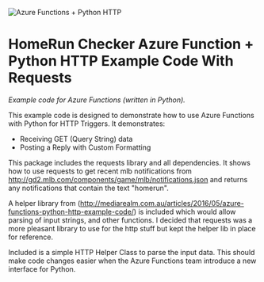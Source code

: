 ![Azure Functions + Python HTTP](http://mediarealm.com.au/wp-content/uploads/2016/05/Azure-Functions-Python-HTTP.png)

# HomeRun Checker Azure Function + Python HTTP Example Code With Requests 
*Example code for Azure Functions (written in Python).*

This example code is designed to demonstrate how to use Azure Functions with Python for HTTP Triggers. It demonstrates:

* Receiving GET (Query String) data
* Posting a Reply with Custom Formatting

This package includes the requests library and all dependencies. It shows how to use requests to get recent mlb notifications from http://gd2.mlb.com/components/game/mlb/notifications.json and returns any notifications that contain the text "homerun". 

A helper library from (http://mediarealm.com.au/articles/2016/05/azure-functions-python-http-example-code/) is included which would allow parsing of input strings, and other functions. I decided that requests was a more pleasant library to use for the http stuff but kept the helper lib in place for reference.

Included is a simple HTTP Helper Class to parse the input data. This should make code changes easier when the Azure Functions team introduce a new interface for Python.

